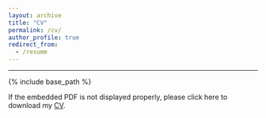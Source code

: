 ```yaml
---
layout: archive
title: "CV"
permalink: /cv/
author_profile: true
redirect_from:
  - /resume
---
```


****

{% include base_path %}

If the embedded PDF is not displayed properly, please click here to download my [CV](https://jingyanguo.com/files/Jingyan_Guo_CV_Aug_30_2023.pdf).

<center>
  <object data=
"https://jingyanguo.com/files/Jingyan_Guo_CV_Aug_30_2023.pdf#navpanes=0" width="700" height="600">
  </object>
</center>
